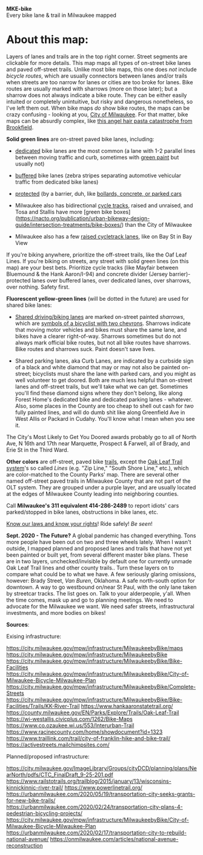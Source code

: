 **MKE-bike**  
Every bike lane & trail in Milwaukee mapped

# **About this map:**  
Layers of lanes and trails are in the top right corner. Street segments are clickable for more details. This map maps all types of on-street bike lanes and paved off-street trails. Unlike most bike maps, this one does *not* include *bicycle routes*, which are usually connectors between lanes and/or trails when streets are too narrow for lanes or cities are too broke for lanes. Bike routes are usually marked with sharrows (more on those later); but a sharrow does not always indicate a bike route. They can be either easily intuited or completely unintuitive, but risky and dangerous nonetheless, so I've left them out. When bike maps *do* show bike routes, the maps can be crazy confusing - looking at you, [City of Milwaukee](https://city.milwaukee.gov/mpw/infrastructure/MilwaukeebyBike/maps). For that matter, bike maps can be absurdly complex, like [this angel hair pasta catastrophe from Brookfield](https://www.ci.brookfield.wi.us/DocumentCenter/View/1362/pedestrian_bike_path_map?bidId=). 

**Solid green lines** are on-street paved bike lanes, including:  

* [dedicated](https://city.milwaukee.gov/mpw/infrastructure/MilwaukeebyBike/Bike-Facilities/Bike-Lanes) bike lanes are the most common (a lane with 1-2 parallel lines between moving traffic and curb, sometimes with [green paint](https://city.milwaukee.gov/mpw/infrastructure/MilwaukeebyBike/Bike-Facilities/Green-Bike-Lanes) but usually not)

* [buffered](https://city.milwaukee.gov/mpw/infrastructure/MilwaukeebyBike/Bike-Facilities/Buffered-Bike-Lanes) bike lanes (zebra stripes separating automotive vehicular traffic from dedicated bike lanes)  

* [protected](https://city.milwaukee.gov/ImageLibrary/Groups/cityBikePed/2018-Images/Locust_North_Newsletter_STAFF_APPROVED_FINAL_11_14_2018.pdf) (by a barrier, duh, like [bollards, concrete, or parked cars](https://nacto.org/publication/urban-bikeway-design-guide/cycle-tracks/one-way-protected-cycle-tracks/)

* Milwaukee also has bidirectional [cycle tracks](https://nacto.org/publication/urban-bikeway-design-guide/cycle-tracks/raised-cycle-tracks/), raised and unraised, and Tosa and Stallis have more [green bike boxes]
(https://nacto.org/publication/urban-bikeway-design-guide/intersection-treatments/bike-boxes/) than the City of Milwaukee

* Milwaukee also has a few [raised cycletrack lanes](https://nacto.org/publication/urban-bikeway-design-guide/cycle-tracks/raised-cycle-tracks/), like on Bay St in Bay View

If you're biking anywhere, prioritize the off-street trails, like the Oaf Leaf Lines. If you're biking on streets, any street with solid green lines (on this map) are your best bets. Prioritize cycle tracks (like Mayfair between Bluemound & the Hank Aaron/I-94) and concrete divider (Jersey barrier)-protected lanes over buffered lanes, over dedicated lanes, over sharrows, over nothing. Safety first.

**Fluorescent yellow-green lines** (will be dotted in the future) are used for shared bike lanes:

* [Shared driving/biking lanes](https://city.milwaukee.gov/mpw/infrastructure/Milwaukee-by-Bike/Bike-Facilities/Shared-Lane-Markings.htm) are marked on-street painted *sharrows*, which are [symbols of a bicyclist with two chevrons](https://www.bicycling.com/news/a20044419/what-are-sharrows-used-for/). Sharrows indicate that moving motor vehicles and bikes must share the same lane, and bikes have a clearer right-of-way. Sharrows sometimes but do not always mark official bike routes, but not all bike routes have sharrows. Bike routes and sharrows suck. Paint doesn't save lives.

* Shared parking lanes, aka Curb Lanes, are indicated by a curbside sign of a black and white diamond that may or may not also be painted on-street; bicyclists must share the lane with parked cars, and you might as well volunteer to get doored. Both are much less helpful than on-street lanes and off-street trails, but we'll take what we can get. Sometimes you'll find these diamond signs where they don't belong, like along Forest Home's dedicated bike and dedicated parking lanes - whatever. Also, some places in the County are too cheap to shell out cash for *two* fully painted lines, and will do dumb shit like along Greenfield Ave in West Allis or Packard in Cudahy. You'll know what I mean when you see it.

The City's Most Likely to Get You Doored awards probably go to all of North Ave, N 16th and 17th near Marquette, Prospect & Farwell, all of Brady, and Erie St in the Third Ward. 

**Other colors** are off-street, paved bike [trails](https://city.milwaukee.gov/mpw/infrastructure/Milwaukee-by-Bike/Bike-Facilities/Trails.htm), except the [Oak Leaf Trail system](https://county.milwaukee.gov/County-Files/Parks-Department/Photo-Gallery/Explore/Trails/OLT-System-map-0619.pdf)'s so called *Lines* (e.g. "Zip Line," "South Shore Line," etc.), which are color-matched to the County Parks' map. There are several other named off-street paved trails in Milwaukee County that are not part of the OLT system. They are grouped under a purple layer, and are usually located at the edges of Milwaukee County leading into neighboring counties.

Call **Milwaukee's 311 equivalent 414-286-2489** to report idiots' cars parked/stopped in bike lanes, obstructions in bike lanes, etc.

[Know our laws and know your rights](https://reddit.com/r/MiltownBiking/comments/f9gnh9/know_your_laws/)! Ride safely! *Be seen*!

**Sept. 2020 - The Future?** A global pandemic has changed everything. Tons more people have been out on two and three wheels lately. When I wasn't outside, I mapped planned and proposed lanes and trails that have not yet been painted or built yet, from several different master bike plans. These are in two layers, unchecked/invisible by default one for currently unmade Oak Leaf Trail lines and other county trails.. Turn these layers on to compare what could be to what we have. A few seriously glaring omissions, however: Brady Street, *Van Buren*, Oklahoma. A safe north-south option for downtown. A way to go westbound on/near St Paul, with the only lane taken by streetcar tracks. The list goes on. Talk to your alderpeople, y'all. When the time comes, mask up and go to planning meetings. We need to advocate for the Milwaukee we want. We need safer streets, infrastructural investments, and more bodies on bikes!

**Sources**:

Exising infrastructure:

https://city.milwaukee.gov/mpw/infrastructure/MilwaukeebyBike/maps
https://city.milwaukee.gov/mpw/infrastructure/MilwaukeebyBike
https://city.milwaukee.gov/mpw/infrastructure/MilwaukeebyBike/Bike-Facilities
https://city.milwaukee.gov/mpw/infrastructure/MilwaukeebyBike/City-of-Milwaukee-Bicycle-Milwaukee-Plan
https://city.milwaukee.gov/mpw/infrastructure/MilwaukeebyBike/Complete-Streets
https://city.milwaukee.gov/mpw/infrastructure/MilwaukeebyBike/Bike-Facilities/Trails/KK-River-Trail
https://www.hankaaronstatetrail.org/
https://county.milwaukee.gov/EN/Parks/Explore/Trails/Oak-Leaf-Trail
https://wi-westallis.civicplus.com/1262/Bike-Maps
https://www.co.ozaukee.wi.us/553/Interurban-Trail
https://www.racinecounty.com/home/showdocument?id=1323
https://www.traillink.com/trail/city-of-franklin-hike-and-bike-trail/
https://activestreets.mailchimpsites.com/

Planned/proposed infrastructure:

https://city.milwaukee.gov/ImageLibrary/Groups/cityDCD/planning/plans/NearNorth/pdfs/CTC_FinalDraft_9-25-201.pdf
https://www.railstotrails.org/trailblog/2015/january/13/wisconsins-kinnickinnic-river-trail/
https://www.powerlinetrail.org/
https://urbanmilwaukee.com/2020/05/19/transportation-city-seeks-grants-for-new-bike-trails/
https://urbanmilwaukee.com/2020/02/24/transportation-city-plans-4-pedestrian-bicycling-projects/
https://city.milwaukee.gov/mpw/infrastructure/MilwaukeebyBike/City-of-Milwaukee-Bicycle-Milwaukee-Plan
https://urbanmilwaukee.com/2020/02/17/transportation-city-to-rebuild-national-avenue/
https://onmilwaukee.com/articles/national-avenue-reconstruction

